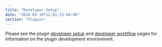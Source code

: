 ```yaml
---
title: "Developer Setup"
date: "2018-03-19T12:01:23-04:00"
section: "Plugins"
---
```


Please see the plugin [developer setup](/extend/plugins/developer-setup) and [developer workflow](/extend/plugins/developer-workflow) pages for information on the plugin development environment.
